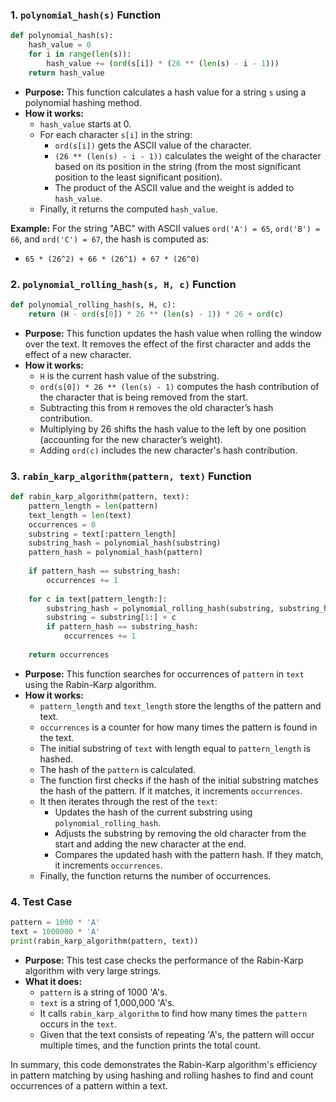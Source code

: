 
### 1. `polynomial_hash(s)` Function

```python
def polynomial_hash(s):
    hash_value = 0
    for i in range(len(s)):
        hash_value += (ord(s[i]) * (26 ** (len(s) - i - 1)))
    return hash_value
```

- **Purpose:** This function calculates a hash value for a string `s` using a polynomial hashing method.
- **How it works:**
  - `hash_value` starts at 0.
  - For each character `s[i]` in the string:
    - `ord(s[i])` gets the ASCII value of the character.
    - `(26 ** (len(s) - i - 1))` calculates the weight of the character based on its position in the string (from the most significant position to the least significant position).
    - The product of the ASCII value and the weight is added to `hash_value`.
  - Finally, it returns the computed `hash_value`.

**Example:** For the string "ABC" with ASCII values `ord('A') = 65`, `ord('B') = 66`, and `ord('C') = 67`, the hash is computed as:
- `65 * (26^2) + 66 * (26^1) + 67 * (26^0)`

### 2. `polynomial_rolling_hash(s, H, c)` Function

```python
def polynomial_rolling_hash(s, H, c):
    return (H - ord(s[0]) * 26 ** (len(s) - 1)) * 26 + ord(c)
```

- **Purpose:** This function updates the hash value when rolling the window over the text. It removes the effect of the first character and adds the effect of a new character.
- **How it works:**
  - `H` is the current hash value of the substring.
  - `ord(s[0]) * 26 ** (len(s) - 1)` computes the hash contribution of the character that is being removed from the start.
  - Subtracting this from `H` removes the old character’s hash contribution.
  - Multiplying by 26 shifts the hash value to the left by one position (accounting for the new character’s weight).
  - Adding `ord(c)` includes the new character's hash contribution.

### 3. `rabin_karp_algorithm(pattern, text)` Function

```python
def rabin_karp_algorithm(pattern, text):
    pattern_length = len(pattern)
    text_length = len(text)
    occurrences = 0
    substring = text[:pattern_length]
    substring_hash = polynomial_hash(substring)
    pattern_hash = polynomial_hash(pattern)
    
    if pattern_hash == substring_hash:
        occurrences += 1
    
    for c in text[pattern_length:]:
        substring_hash = polynomial_rolling_hash(substring, substring_hash, c)
        substring = substring[1:] + c
        if pattern_hash == substring_hash:
            occurrences += 1
    
    return occurrences
```

- **Purpose:** This function searches for occurrences of `pattern` in `text` using the Rabin-Karp algorithm.
- **How it works:**
  - `pattern_length` and `text_length` store the lengths of the pattern and text.
  - `occurrences` is a counter for how many times the pattern is found in the text.
  - The initial substring of `text` with length equal to `pattern_length` is hashed.
  - The hash of the `pattern` is calculated.
  - The function first checks if the hash of the initial substring matches the hash of the pattern. If it matches, it increments `occurrences`.
  - It then iterates through the rest of the `text`:
    - Updates the hash of the current substring using `polynomial_rolling_hash`.
    - Adjusts the substring by removing the old character from the start and adding the new character at the end.
    - Compares the updated hash with the pattern hash. If they match, it increments `occurrences`.
  - Finally, the function returns the number of occurrences.

### 4. Test Case

```python
pattern = 1000 * 'A'
text = 1000000 * 'A'
print(rabin_karp_algorithm(pattern, text))
```

- **Purpose:** This test case checks the performance of the Rabin-Karp algorithm with very large strings.
- **What it does:**
  - `pattern` is a string of 1000 'A's.
  - `text` is a string of 1,000,000 'A's.
  - It calls `rabin_karp_algorithm` to find how many times the `pattern` occurs in the `text`.
  - Given that the text consists of repeating 'A's, the pattern will occur multiple times, and the function prints the total count.

In summary, this code demonstrates the Rabin-Karp algorithm's efficiency in pattern matching by using hashing and rolling hashes to find and count occurrences of a pattern within a text.